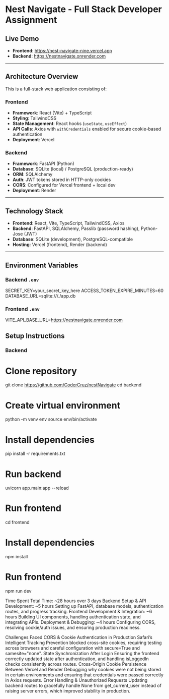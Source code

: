 # Nest Navigate - Full Stack Developer Assignment

## Live Demo
- **Frontend**: https://nest-navigate-nine.vercel.app
- **Backend**: https://nestnavigate.onrender.com

---

## Architecture Overview

This is a full-stack web application consisting of:

### Frontend
- **Framework**: React (Vite) + TypeScript
- **Styling**: TailwindCSS
- **State Management**: React hooks (`useState`, `useEffect`)
- **API Calls**: Axios with `withCredentials` enabled for secure cookie-based authentication
- **Deployment**: Vercel

### Backend
- **Framework**: FastAPI (Python)
- **Database**: SQLite (local) / PostgreSQL (production-ready)
- **ORM**: SQLAlchemy
- **Auth**: JWT tokens stored in HTTP-only cookies
- **CORS**: Configured for Vercel frontend + local dev
- **Deployment**: Render

---

## Technology Stack
- **Frontend**: React, Vite, TypeScript, TailwindCSS, Axios
- **Backend**: FastAPI, SQLAlchemy, Passlib (password hashing), Python-Jose (JWT)
- **Database**: SQLite (development), PostgreSQL-compatible
- **Hosting**: Vercel (frontend), Render (backend)

---

## Environment Variables

### Backend `.env`
SECRET_KEY=your_secret_key_here
ACCESS_TOKEN_EXPIRE_MINUTES=60
DATABASE_URL=sqlite:///./app.db

### Frontend `.env`
VITE_API_BASE_URL=https://nestnavigate.onrender.com

## Setup Instructions

### Backend
# Clone repository
git clone https://github.com/CoderCruz/nestNavigate
cd backend

# Create virtual environment
python -m venv env
source env/bin/activate

# Install dependencies
pip install -r requirements.txt

# Run backend
uvicorn app.main:app --reload

# Run frontend
cd frontend

# Install dependencies
npm install

# Run frontend
npm run dev

Time Spent
Total Time: ~28 hours over 3 days
Backend Setup & API Development: ~5 hours
Setting up FastAPI, database models, authentication routes, and progress tracking.
Frontend Development & Integration: ~6 hours
Building UI components, handling authentication state, and integrating APIs.
Deployment & Debugging: ~4 hours
Configuring CORS, resolving cookie/auth issues, and ensuring production readiness.

Challenges Faced
CORS & Cookie Authentication in Production
Safari’s Intelligent Tracking Prevention blocked cross-site cookies, requiring testing across browsers and careful configuration with secure=True and samesite="none".
State Synchronization After Login
Ensuring the frontend correctly updated state after authentication, and handling isLoggedIn checks consistently across routes.
Cross-Origin Cookie Persistence Between Vercel and Render
Debugging why cookies were not being stored in certain environments and ensuring that credentials were passed correctly in Axios requests.
Error Handling & Unauthorized Requests
Updating backend routes to gracefully handle None from get_current_user instead of raising server errors, which improved stability in production.
